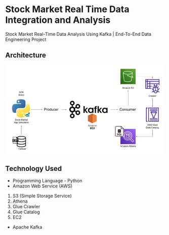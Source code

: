 # Stock Market Real Time Data Integration and Analysis
Stock Market Real-Time Data Analysis Using Kafka | End-To-End Data Engineering Project

## Architecture 
<img src="kafka-stock-market-project-architecture.jpg">

## Technology Used
- Programming Language - Python
- Amazon Web Service (AWS)
1. S3 (Simple Storage Service)
2. Athena
3. Glue Crawler
4. Glue Catalog
5. EC2
- Apache Kafka

